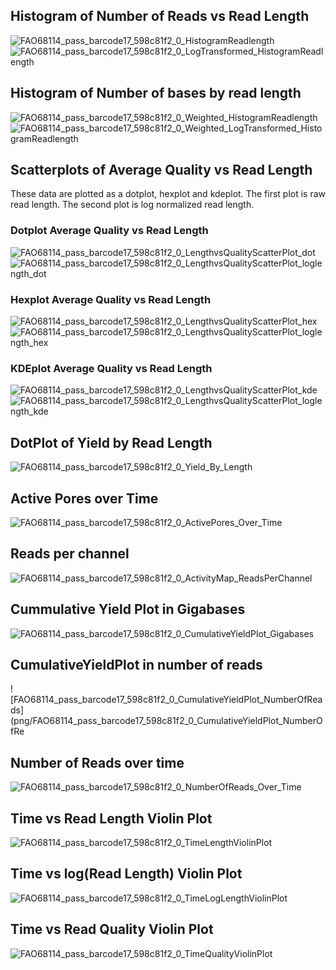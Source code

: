 
## Histogram of Number of Reads vs Read Length

![FAO68114_pass_barcode17_598c81f2_0_HistogramReadlength](png/FAO68114_pass_barcode17_598c81f2_0_HistogramReadlength.png)
![FAO68114_pass_barcode17_598c81f2_0_LogTransformed_HistogramReadlength](png/FAO68114_pass_barcode17_598c81f2_0_LogTransformed_HistogramReadlength.png)

## Histogram of Number of bases by read length
![FAO68114_pass_barcode17_598c81f2_0_Weighted_HistogramReadlength](png/FAO68114_pass_barcode17_598c81f2_0_Weighted_HistogramReadlength.png)
![FAO68114_pass_barcode17_598c81f2_0_Weighted_LogTransformed_HistogramReadlength](png/FAO68114_pass_barcode17_598c81f2_0_Weighted_LogTransformed_HistogramReadlength.png)


## Scatterplots of Average Quality vs Read Length

These data are plotted as a dotplot, hexplot and kdeplot.  The first plot is raw read length.  The second plot is log normalized read length.

### Dotplot Average Quality vs Read Length
![FAO68114_pass_barcode17_598c81f2_0_LengthvsQualityScatterPlot_dot](png/FAO68114_pass_barcode17_598c81f2_0_LengthvsQualityScatterPlot_dot.png)
![FAO68114_pass_barcode17_598c81f2_0_LengthvsQualityScatterPlot_loglength_dot](png/FAO68114_pass_barcode17_598c81f2_0_LengthvsQualityScatterPlot_loglength_dot.png)

### Hexplot Average Quality vs Read Length

![FAO68114_pass_barcode17_598c81f2_0_LengthvsQualityScatterPlot_hex](png/FAO68114_pass_barcode17_598c81f2_0_LengthvsQualityScatterPlot_hex.png)
![FAO68114_pass_barcode17_598c81f2_0_LengthvsQualityScatterPlot_loglength_hex](png/FAO68114_pass_barcode17_598c81f2_0_LengthvsQualityScatterPlot_loglength_hex.png)

### KDEplot Average Quality vs Read Length

![FAO68114_pass_barcode17_598c81f2_0_LengthvsQualityScatterPlot_kde](png/FAO68114_pass_barcode17_598c81f2_0_LengthvsQualityScatterPlot_kde.png)
![FAO68114_pass_barcode17_598c81f2_0_LengthvsQualityScatterPlot_loglength_kde](png/FAO68114_pass_barcode17_598c81f2_0_LengthvsQualityScatterPlot_loglength_kde.png)

## DotPlot of Yield by Read Length

![FAO68114_pass_barcode17_598c81f2_0_Yield_By_Length](png/FAO68114_pass_barcode17_598c81f2_0_Yield_By_Length.png)

## Active Pores over Time

![FAO68114_pass_barcode17_598c81f2_0_ActivePores_Over_Time](png/FAO68114_pass_barcode17_598c81f2_0_ActivePores_Over_Time.png)

## Reads per channel

![FAO68114_pass_barcode17_598c81f2_0_ActivityMap_ReadsPerChannel](png/FAO68114_pass_barcode17_598c81f2_0_ActivityMap_ReadsPerChannel.png)

## Cummulative Yield Plot in Gigabases

![FAO68114_pass_barcode17_598c81f2_0_CumulativeYieldPlot_Gigabases](png/FAO68114_pass_barcode17_598c81f2_0_CumulativeYieldPlot_Gigabases.png)

## CumulativeYieldPlot in number of reads

![FAO68114_pass_barcode17_598c81f2_0_CumulativeYieldPlot_NumberOfReads](png/FAO68114_pass_barcode17_598c81f2_0_CumulativeYieldPlot_NumberOfRe

## Number of Reads over time

![FAO68114_pass_barcode17_598c81f2_0_NumberOfReads_Over_Time](png/FAO68114_pass_barcode17_598c81f2_0_NumberOfReads_Over_Time.png)

## Time vs Read Length Violin Plot

![FAO68114_pass_barcode17_598c81f2_0_TimeLengthViolinPlot](png/FAO68114_pass_barcode17_598c81f2_0_TimeLengthViolinPlot.png)

## Time vs log(Read Length) Violin Plot

![FAO68114_pass_barcode17_598c81f2_0_TimeLogLengthViolinPlot](png/FAO68114_pass_barcode17_598c81f2_0_TimeLogLengthViolinPlot.png)

## Time vs Read Quality Violin Plot

![FAO68114_pass_barcode17_598c81f2_0_TimeQualityViolinPlot](png/FAO68114_pass_barcode17_598c81f2_0_TimeQualityViolinPlot.png)
